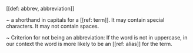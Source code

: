 [[def: abbrev, abbreviation]]

~ a shorthand in capitals for a [[ref: term]]. It may contain special characters. It may not contain spaces.  

~ Criterion for not being an abbreviation: If the word is not in uppercase, in our context the word is more likely to be an [[ref: alias]] for the term.
